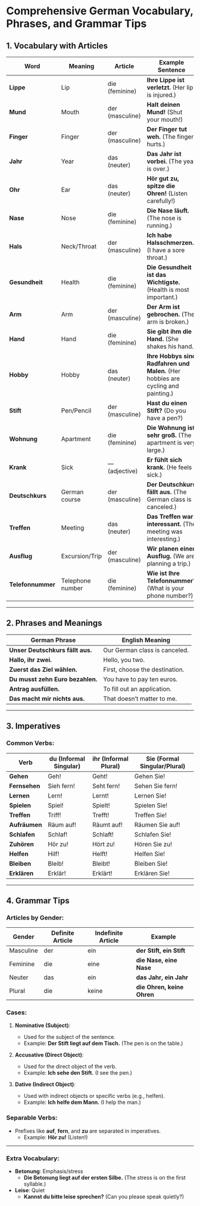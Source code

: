 # Comprehensive German Vocabulary, Phrases, and Grammar Tips

## 1. Vocabulary with Articles

| **Word**          | **Meaning**            | **Article**   | **Example Sentence**                                        |
|--------------------|------------------------|---------------|-------------------------------------------------------------|
| **Lippe**          | Lip                   | die (feminine)| **Ihre Lippe ist verletzt.** (Her lip is injured.)          |
| **Mund**           | Mouth                 | der (masculine)| **Halt deinen Mund!** (Shut your mouth!)                   |
| **Finger**         | Finger                | der (masculine)| **Der Finger tut weh.** (The finger hurts.)                |
| **Jahr**           | Year                  | das (neuter)  | **Das Jahr ist vorbei.** (The year is over.)               |
| **Ohr**            | Ear                   | das (neuter)  | **Hör gut zu, spitze die Ohren!** (Listen carefully!)       |
| **Nase**           | Nose                  | die (feminine)| **Die Nase läuft.** (The nose is running.)                 |
| **Hals**           | Neck/Throat           | der (masculine)| **Ich habe Halsschmerzen.** (I have a sore throat.)        |
| **Gesundheit**     | Health                | die (feminine)| **Die Gesundheit ist das Wichtigste.** (Health is most important.) |
| **Arm**            | Arm                   | der (masculine)| **Der Arm ist gebrochen.** (The arm is broken.)            |
| **Hand**           | Hand                  | die (feminine)| **Sie gibt ihm die Hand.** (She shakes his hand.)          |
| **Hobby**          | Hobby                 | das (neuter)  | **Ihre Hobbys sind Radfahren und Malen.** (Her hobbies are cycling and painting.) |
| **Stift**          | Pen/Pencil            | der (masculine)| **Hast du einen Stift?** (Do you have a pen?)              |
| **Wohnung**        | Apartment             | die (feminine)| **Die Wohnung ist sehr groß.** (The apartment is very large.) |
| **Krank**          | Sick                  | — (adjective) | **Er fühlt sich krank.** (He feels sick.)                 |
| **Deutschkurs**    | German course         | der (masculine)| **Der Deutschkurs fällt aus.** (The German class is canceled.) |
| **Treffen**        | Meeting               | das (neuter)  | **Das Treffen war interessant.** (The meeting was interesting.) |
| **Ausflug**        | Excursion/Trip        | der (masculine)| **Wir planen einen Ausflug.** (We are planning a trip.)    |
| **Telefonnummer**  | Telephone number      | die (feminine)| **Wie ist Ihre Telefonnummer?** (What is your phone number?) |

---

## 2. Phrases and Meanings

| **German Phrase**                           | **English Meaning**                           |
|---------------------------------------------|-----------------------------------------------|
| **Unser Deutschkurs fällt aus.**            | Our German class is canceled.                |
| **Hallo, ihr zwei.**                        | Hello, you two.                              |
| **Zuerst das Ziel wählen.**                 | First, choose the destination.               |
| **Du musst zehn Euro bezahlen.**            | You have to pay ten euros.                   |
| **Antrag ausfüllen.**                       | To fill out an application.                  |
| **Das macht mir nichts aus.**               | That doesn’t matter to me.                   |

---

## 3. Imperatives

### Common Verbs:

| **Verb**        | **du (Informal Singular)** | **ihr (Informal Plural)** | **Sie (Formal Singular/Plural)** |
|------------------|----------------------------|----------------------------|-----------------------------------|
| **Gehen**       | Geh!                       | Geht!                      | Gehen Sie!                       |
| **Fernsehen**    | Sieh fern!                 | Seht fern!                 | Sehen Sie fern!                  |
| **Lernen**       | Lern!                      | Lernt!                     | Lernen Sie!                      |
| **Spielen**      | Spiel!                     | Spielt!                    | Spielen Sie!                     |
| **Treffen**      | Triff!                     | Trefft!                    | Treffen Sie!                     |
| **Aufräumen**    | Räum auf!                  | Räumt auf!                 | Räumen Sie auf!                  |
| **Schlafen**     | Schlaf!                    | Schlaft!                   | Schlafen Sie!                    |
| **Zuhören**      | Hör zu!                    | Hört zu!                   | Hören Sie zu!                    |
| **Helfen**       | Hilf!                      | Helft!                     | Helfen Sie!                      |
| **Bleiben**      | Bleib!                     | Bleibt!                    | Bleiben Sie!                     |
| **Erklären**     | Erklär!                    | Erklärt!                   | Erklären Sie!                    |

---

## 4. Grammar Tips

### Articles by Gender:

| **Gender**       | **Definite Article** | **Indefinite Article** | **Example**                  |
|------------------|----------------------|-------------------------|------------------------------|
| Masculine        | der                 | ein                    | **der Stift, ein Stift**     |
| Feminine         | die                 | eine                   | **die Nase, eine Nase**      |
| Neuter           | das                 | ein                    | **das Jahr, ein Jahr**       |
| Plural           | die                 | keine                  | **die Ohren, keine Ohren**   |

### Cases:
1. **Nominative (Subject)**:  
   - Used for the subject of the sentence.  
   - Example: **Der Stift liegt auf dem Tisch.** (The pen is on the table.)

2. **Accusative (Direct Object)**:  
   - Used for the direct object of the verb.  
   - Example: **Ich sehe den Stift.** (I see the pen.)

3. **Dative (Indirect Object)**:  
   - Used with indirect objects or specific verbs (e.g., helfen).  
   - Example: **Ich helfe dem Mann.** (I help the man.)

### Separable Verbs:
- Prefixes like **auf**, **fern**, and **zu** are separated in imperatives.  
  - Example: **Hör zu!** (Listen!)

---

### Extra Vocabulary:
- **Betonung**: Emphasis/stress  
  - **Die Betonung liegt auf der ersten Silbe.** (The stress is on the first syllable.)
- **Leise**: Quiet  
  - **Kannst du bitte leise sprechen?** (Can you please speak quietly?)

